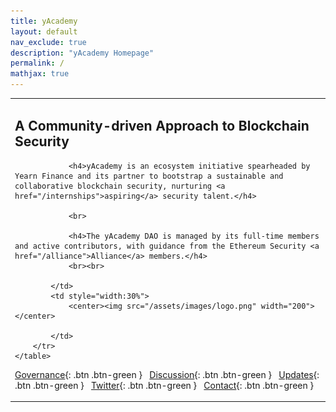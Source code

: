 ```yaml
---
title: yAcademy
layout: default
nav_exclude: true
description: "yAcademy Homepage"
permalink: /
mathjax: true
---
```


<style>
td, th {
   border: none!important;
}
</style>

<div>
    <table>
        <tr>
            <td style="text-align:left;vertical-align:middle;">
                <h2>A Community-driven Approach to Blockchain Security</h2>
                
                <h4>yAcademy is an ecosystem initiative spearheaded by Yearn Finance and its partner to bootstrap a sustainable and collaborative blockchain security, nurturing <a href="/internships">aspiring</a> security talent.</h4>
                
                <br>
                
                <h4>The yAcademy DAO is managed by its full-time members and active contributors, with guidance from the Ethereum Security <a href="/alliance">Alliance</a> members.</h4>
                <br><br>

            </td>
            <td style="width:30%">
                <center><img src="/assets/images/logo.png" width="200"></center>
                
            </td>
        </tr>  
    </table>
</div>
    
<span class="fs-2"> [Governance](https://gov.yearn.finance/c/projects/yacademy){: .btn .btn-green } </span> &nbsp;
<span class="fs-2"> [Discussion](https://discord.yearn.finance){: .btn .btn-green } </span> &nbsp;
<span class="fs-2"> [Updates](/internships){: .btn .btn-green } </span> &nbsp;
<span class="fs-2"> [Twitter](https://twitter.com/yacademyDAO){: .btn .btn-green } </span> &nbsp;
<span class="fs-2"> [Contact](mailto:yacademy@pm.me){: .btn .btn-green } </span> 